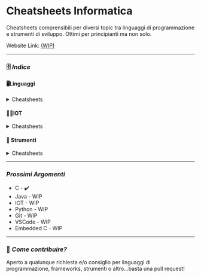 # Cheatsheets Informatica
Cheatsheets comprensibili per diversi topic tra linguaggi di programmazione e strumenti di sviluppo. Ottimi per principianti ma non solo.

Website Link: [(WIP)]()

---

### 🗄️ *Indice*

#### 🖥️Linguaggi

<details>
<summary> Cheatsheets </summary>
  
  - [C - IT](argomenti/C/C-Cheatsheet-IT.md)
  - [C - ENG](argomenti/C/C-Cheatsheet-ENG.md)
  - [Java - IT](argomenti/Java/Java-Cheatsheet-IT.md)
  - [Java - ENG](argomenti/Java/Java-Cheatsheet-ENG.md)
  - [Python - IT](argomenti/Python/Python-Cheatsheet-IT.md)
  - [Python - ENG](argomenti/Python/Python-Cheatsheet-ENG.md)
  
</details>

#### 👨‍💻IOT

<details>
<summary> Cheatsheets </summary>

- [Principi di Software Embedded](argomenti/IOT/Principi-IOT.md)
- [Embedded Software Principles](argomenti/IOT/IOT-Principles.md)

</details>

#### 🧰 Strumenti

<details>
<summary> Cheatsheets </summary>

- [VSCode](strumenti/VSCode.md)
- [Git](strumenti/Git.md)
  
</details>

---

### *Prossimi Argomenti*

  - C - ✔️
  - Java - WIP
  - IOT - WIP
  - Python - WIP
  - Git - WIP
  - VSCode - WIP
  - Embedded C - WIP

---

### 🤝 *Come contribuire?*

Aperto a qualunque richiesta e/o consiglio per linguaggi di programmazione, frameworks, strumenti o altro...basta una pull request!

